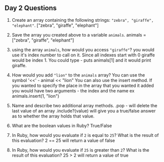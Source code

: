 ## Day 2 Questions

1. Create an array containing the following strings: `"zebra", "giraffe", "elephant"`.
["zebra", "giraffe", "elephant"]

1. Save the array you created above to a variable `animals`.
animals = ["zebra", "giraffe", "elephant"]

1. using the array `animals`, how would you access `"giraffe"`?
you would use it's index number to call on it. Since all indexes start with 0
giraffe would be index 1. You could type - puts animals[1] and it would print giraffe.

1. How would you add `"lion"` to the `animals` array?
You can use the symbol '<<' - animal << "lion"
You can also use the insert method. If you wanted to specify the place in the
array that you wanted it added you would have two arguments - the index and the name
ex animals.insert(1, "lion")

1. Name and describe two additional array methods.
.pop - will delete the last value of an array
.include?(value) will give you a true/false answer as to whether the array holds
that value.

1. What are the boolean values in Ruby?
True/False


1. In Ruby, how would you evaluate if `2` is equal to `25`? What is the result of this evaluation?
2 == 25 will return a value of false

1. In Ruby, how would you evaluate if `25` is greater than `2`? What is the result of this evaluation?
25 > 2 will return a value of true
